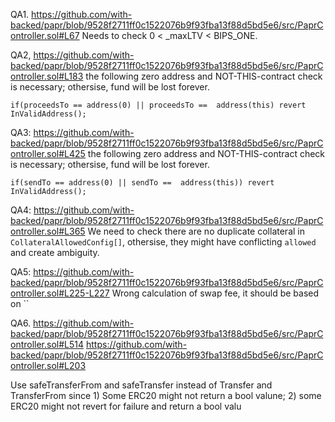 QA1. https://github.com/with-backed/papr/blob/9528f2711ff0c1522076b9f93fba13f88d5bd5e6/src/PaprController.sol#L67
Needs to check 0 < _maxLTV < BIPS_ONE.


QA2, https://github.com/with-backed/papr/blob/9528f2711ff0c1522076b9f93fba13f88d5bd5e6/src/PaprController.sol#L183
the following zero address and NOT-THIS-contract check is necessary; othersise, fund will be lost forever.
```
if(proceedsTo == address(0) || proceedsTo ==  address(this) revert InValidAddress();
```

QA3: https://github.com/with-backed/papr/blob/9528f2711ff0c1522076b9f93fba13f88d5bd5e6/src/PaprController.sol#L425
the following zero address and NOT-THIS-contract check is necessary; othersise, fund will be lost forever.
```
if(sendTo == address(0) || sendTo ==  address(this)) revert InValidAddress();

```

QA4: https://github.com/with-backed/papr/blob/9528f2711ff0c1522076b9f93fba13f88d5bd5e6/src/PaprController.sol#L365
We need to check there are no duplicate collateral in ``CollateralAllowedConfig[]``, othersise, they might have conflicting ``allowed`` and create ambiguity. 

QA5: https://github.com/with-backed/papr/blob/9528f2711ff0c1522076b9f93fba13f88d5bd5e6/src/PaprController.sol#L225-L227
Wrong calculation of swap fee, it should be based on ``

QA6. https://github.com/with-backed/papr/blob/9528f2711ff0c1522076b9f93fba13f88d5bd5e6/src/PaprController.sol#L514
https://github.com/with-backed/papr/blob/9528f2711ff0c1522076b9f93fba13f88d5bd5e6/src/PaprController.sol#L203


Use safeTransferFrom and safeTransfer instead of Transfer and TransferFrom since 1) Some ERC20 might not return a bool valune; 2) some ERC20 might not revert for failure and return a bool valu

